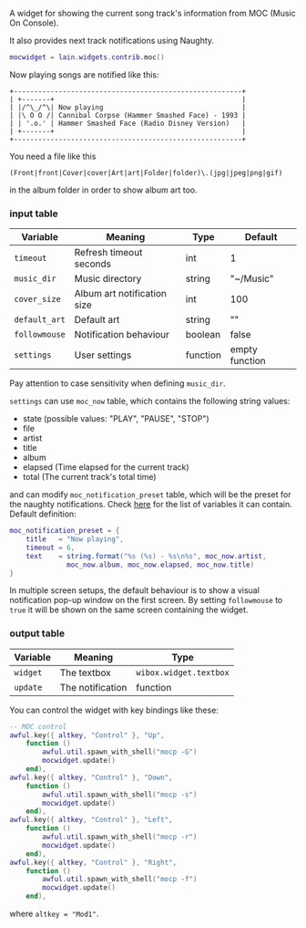 A widget for showing the current song track's information from MOC (Music On Console). 

It also provides next track notifications using Naughty.

```lua
mocwidget = lain.widgets.contrib.moc()
```

Now playing songs are notified like this:

	+--------------------------------------------------------+
	| +-------+                                              |
	| |/^\_/^\| Now playing                                  |
    | |\ O O /| Cannibal Corpse (Hammer Smashed Face) - 1993 |
    | | '.o.' | Hammer Smashed Face (Radio Disney Version)   |
	| +-------+                                              |
	+--------------------------------------------------------+

You need a file like this

```
(Front|front|Cover|cover|Art|art|Folder|folder)\.(jpg|jpeg|png|gif)
```

in the album folder in order to show album art too.

### input table

Variable | Meaning | Type | Default
--- | --- | --- | ---
`timeout` | Refresh timeout seconds | int | 1
`music_dir` | Music directory | string | "~/Music"
`cover_size` | Album art notification size | int | 100
`default_art` | Default art | string | ""
`followmouse` | Notification behaviour | boolean | false
`settings` | User settings | function | empty function

Pay attention to case sensitivity when defining `music_dir`.

`settings` can use `moc_now` table, which contains the following string values:

- state (possible values: "PLAY", "PAUSE", "STOP")
- file
- artist
- title
- album
- elapsed (Time elapsed for the current track)
- total (The current track's total time)

and can modify `moc_notification_preset` table, which will be the preset for the naughty notifications. Check [here](http://awesome.naquadah.org/doc/api/modules/naughty.html#notify) for the list of variables it can contain. Default definition:

```lua
moc_notification_preset = {
    title   = "Now playing",
    timeout = 6,
    text    = string.format("%s (%s) - %s\n%s", moc_now.artist,
              moc_now.album, moc_now.elapsed, moc_now.title)
}
```

In multiple screen setups, the default behaviour is to show a visual notification pop-up window on the first screen. By setting `followmouse` to `true` it will be shown on the same screen containing the widget.

### output table

Variable | Meaning | Type
--- | --- | ---
`widget` | The textbox | `wibox.widget.textbox`
`update` | The notification | function

You can control the widget with key bindings like these:

```lua
-- MOC control
awful.key({ altkey, "Control" }, "Up",
	function ()
		awful.util.spawn_with_shell("mocp -G")
		mocwidget.update()
	end),
awful.key({ altkey, "Control" }, "Down",
	function ()
		awful.util.spawn_with_shell("mocp -s")
		mocwidget.update()
	end),
awful.key({ altkey, "Control" }, "Left",
	function ()
		awful.util.spawn_with_shell("mocp -r")
		mocwidget.update()
	end),
awful.key({ altkey, "Control" }, "Right",
	function ()
		awful.util.spawn_with_shell("mocp -f")
		mocwidget.update()
	end),
```

where `altkey = "Mod1"`.